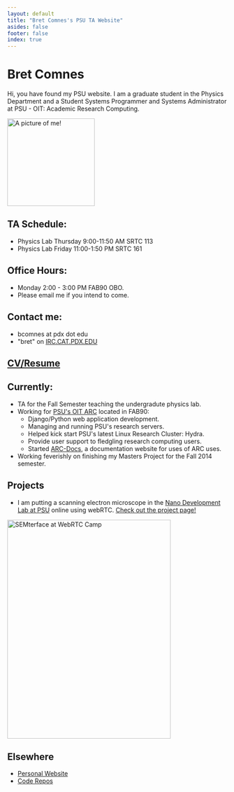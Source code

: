 ```yaml
---
layout: default
title: "Bret Comnes's PSU TA Website"
asides: false
footer: false
index: true
---
```

# Bret Comnes

Hi, you have found my PSU website.  I am a graduate student in the Physics Department and a Student Systems Programmer and Systems Administrator at PSU - OIT: Academic Research Computing.

<img height="200" width="200" src="http://www.gravatar.com/avatar/8d8b82740cb7ca994449cccd1dfdef5f?s=500" class="img-polaroid" alt="A picture of me!">

## TA Schedule:

* Physics Lab Thursday 9:00-11:50 AM SRTC 113
* Physics Lab Friday 11:00-1:50 PM SRTC 161

## Office Hours:

* Monday 2:00 - 3:00 PM FAB90 OBO.
* Please email me if you intend to come.

## Contact me:

- bcomnes at pdx dot edu
- "bret" on [IRC.CAT.PDX.EDU](irc://irc.cat.pdx.edu)

## [CV/Resume](http://bret.io/media/Bret_Comnes_CV.pdf)

## Currently:

- TA for the Fall Semester teaching the undergradute physics lab.
- Working for [PSU's OIT ARC](http://www.pdx.edu/arc/academic-and-research-computing) located in FAB90:
  - Django/Python web application development.
  - Managing and running PSU's research servers.
  - Helped kick start PSU's latest Linux Research Cluster: Hydra.
  - Provide user support to fledgling research computing users.
  - Started [ARC-Docs](http://arc-docs.readthedocs.org/en/latest/), a documentation website for uses of ARC uses.
- Working feverishly on finishing my Masters Project for the Fall 2014 semester.

## Projects
* I am putting a scanning electron microscope in the [Nano Development Lab at PSU](http://www.pdx.edu/nano-development-lab/) online using webRTC.  [Check out the project page!](http://bret.io/pages/projects/semterface)

<a href="http://www.flickr.com/photos/bretc/sets/72157640029129245" title="SEMterface at WebRTC Camp, on Flickr"><img class="img-polaroid" src="http://farm4.staticflickr.com/3746/12080555383_d7c40f33b3_n.jpg" width="374" height="500" alt="SEMterface at WebRTC Camp"></a>

## Elsewhere

- <a href="http://bret.io" rel="me">Personal Website</a>
- <a href="https://github.com/bcomnes" rel="me">Code Repos</a>

